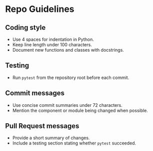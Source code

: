 # Repo Guidelines

## Coding style
- Use 4 spaces for indentation in Python.
- Keep line length under 100 characters.
- Document new functions and classes with docstrings.

## Testing
- Run `pytest` from the repository root before each commit.

## Commit messages
- Use concise commit summaries under 72 characters.
- Mention the component or module being changed when possible.

## Pull Request messages
- Provide a short summary of changes.
- Include a testing section stating whether `pytest` succeeded.

